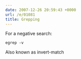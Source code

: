 ```yaml
---
date: 2007-12-26 20:59:43 +0000
url: /e/01081
title: Grepping
---
```


For a negative search:

	egrep -v
Also known as invert-match
